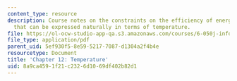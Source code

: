 ```yaml
---
content_type: resource
description: Course notes on the constraints on the efficiency of energy conversion
  that can be expressed naturally in terms of temperature.
file: https://ol-ocw-studio-app-qa.s3.amazonaws.com/courses/6-050j-information-and-entropy-spring-2008/8a9ca4591f21c2326d1069df402b82d1_MIT6_050JS08_chapter12.pdf
file_type: application/pdf
parent_uid: 5ef930f5-8e59-5217-7087-d1304a2f4b4e
resourcetype: Document
title: 'Chapter 12: Temperature'
uid: 8a9ca459-1f21-c232-6d10-69df402b82d1
---
```

